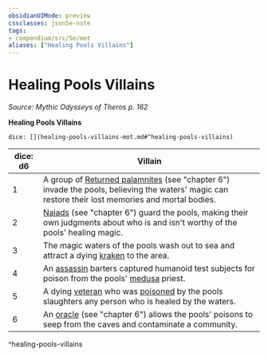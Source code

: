 ```yaml
---
obsidianUIMode: preview
cssclasses: json5e-note
tags:
- compendium/src/5e/mot
aliases: ["Healing Pools Villains"]
---
```

# Healing Pools Villains
*Source: Mythic Odysseys of Theros p. 162* 

**Healing Pools Villains**

`dice: [](healing-pools-villains-mot.md#^healing-pools-villains)`

| dice: d6 | Villain |
|----------|---------|
| 1 | A group of [Returned palamnites](/Systems/5e/bestiary/undead/returned-palamnite-mot.md) (see "chapter 6") invade the pools, believing the waters' magic can restore their lost memories and mortal bodies. |
| 2 | [Naiads](/Systems/5e/bestiary/fey/naiad-mot.md) (see "chapter 6") guard the pools, making their own judgments about who is and isn't worthy of the pools' healing magic. |
| 3 | The magic waters of the pools wash out to sea and attract a dying [kraken](/Systems/5e/bestiary/monstrosity/kraken.md) to the area. |
| 4 | An [assassin](/Systems/5e/bestiary/humanoid/assassin.md) barters captured humanoid test subjects for poison from the pools' [medusa](/Systems/5e/bestiary/monstrosity/medusa.md) priest. |
| 5 | A dying [veteran](/Systems/5e/bestiary/humanoid/veteran.md) who was [poisoned](/Systems/5e/rules/conditions.md#poisoned) by the pools slaughters any person who is healed by the waters. |
| 6 | An [oracle](/Systems/5e/bestiary/humanoid/oracle-mot.md) (see "chapter 6") allows the pools' poisons to seep from the caves and contaminate a community. |
^healing-pools-villains
